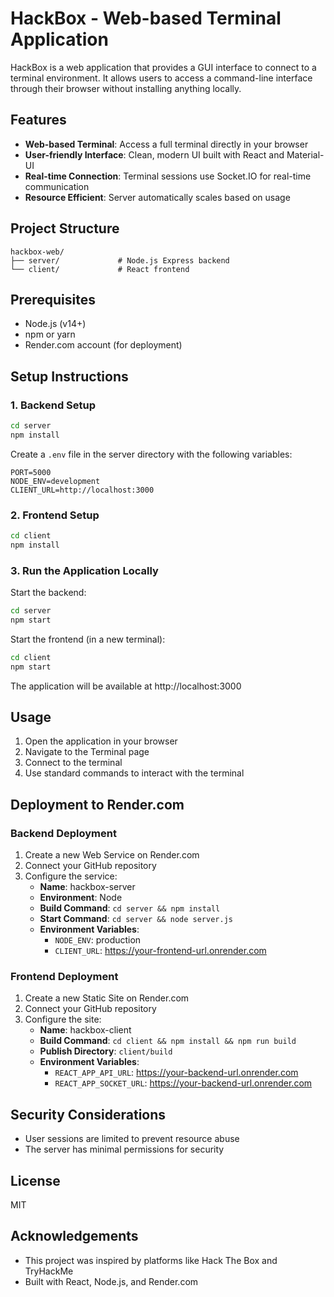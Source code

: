 # HackBox - Web-based Terminal Application

HackBox is a web application that provides a GUI interface to connect to a terminal environment. It allows users to access a command-line interface through their browser without installing anything locally.

## Features

- **Web-based Terminal**: Access a full terminal directly in your browser
- **User-friendly Interface**: Clean, modern UI built with React and Material-UI
- **Real-time Connection**: Terminal sessions use Socket.IO for real-time communication
- **Resource Efficient**: Server automatically scales based on usage

## Project Structure

```
hackbox-web/
├── server/             # Node.js Express backend
└── client/             # React frontend
```

## Prerequisites

- Node.js (v14+)
- npm or yarn
- Render.com account (for deployment)

## Setup Instructions

### 1. Backend Setup

```bash
cd server
npm install
```

Create a `.env` file in the server directory with the following variables:

```
PORT=5000
NODE_ENV=development
CLIENT_URL=http://localhost:3000
```

### 2. Frontend Setup

```bash
cd client
npm install
```

### 3. Run the Application Locally

Start the backend:

```bash
cd server
npm start
```

Start the frontend (in a new terminal):

```bash
cd client
npm start
```

The application will be available at http://localhost:3000

## Usage

1. Open the application in your browser
2. Navigate to the Terminal page
3. Connect to the terminal
4. Use standard commands to interact with the terminal

## Deployment to Render.com

### Backend Deployment

1. Create a new Web Service on Render.com
2. Connect your GitHub repository
3. Configure the service:
   - **Name**: hackbox-server
   - **Environment**: Node
   - **Build Command**: `cd server && npm install`
   - **Start Command**: `cd server && node server.js`
   - **Environment Variables**:
     - `NODE_ENV`: production
     - `CLIENT_URL`: https://your-frontend-url.onrender.com

### Frontend Deployment

1. Create a new Static Site on Render.com
2. Connect your GitHub repository
3. Configure the site:
   - **Name**: hackbox-client
   - **Build Command**: `cd client && npm install && npm run build`
   - **Publish Directory**: `client/build`
   - **Environment Variables**:
     - `REACT_APP_API_URL`: https://your-backend-url.onrender.com
     - `REACT_APP_SOCKET_URL`: https://your-backend-url.onrender.com

## Security Considerations

- User sessions are limited to prevent resource abuse
- The server has minimal permissions for security

## License

MIT

## Acknowledgements

- This project was inspired by platforms like Hack The Box and TryHackMe
- Built with React, Node.js, and Render.com